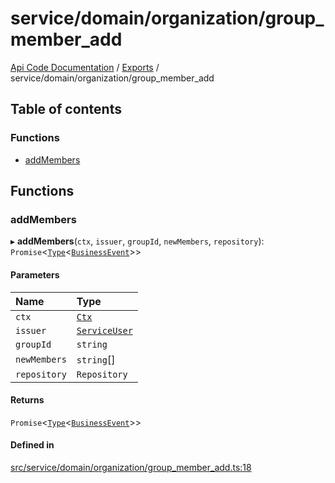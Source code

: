 # service/domain/organization/group\_member\_add
 
[Api Code Documentation](../README.md) / [Exports](../modules.md) / service/domain/organization/group\_member\_add

## Table of contents

### Functions

- [addMembers](service_domain_organization_group_member_add.md#addmembers)

## Functions

### addMembers

▸ **addMembers**(`ctx`, `issuer`, `groupId`, `newMembers`, `repository`): `Promise`<[`Type`](result.md#type)<[`BusinessEvent`](service_domain_business_event.md#businessevent)\>\>

#### Parameters

| Name | Type |
| :------ | :------ |
| `ctx` | [`Ctx`](../interfaces/lib_ctx.Ctx.md) |
| `issuer` | [`ServiceUser`](../interfaces/service_domain_organization_service_user.ServiceUser.md) |
| `groupId` | `string` |
| `newMembers` | `string`[] |
| `repository` | `Repository` |

#### Returns

`Promise`<[`Type`](result.md#type)<[`BusinessEvent`](service_domain_business_event.md#businessevent)\>\>

#### Defined in

[src/service/domain/organization/group_member_add.ts:18](https://github.com/openkfw/TruBudget/blob/0804644/api/src/service/domain/organization/group_member_add.ts#L18)
